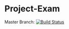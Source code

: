 # Project-Exam

Master Branch: [![Build Status](https://travis-ci.org/jona8690/Project-Exam.svg?branch=master)](https://travis-ci.org/jona8690/Project-Exam)
